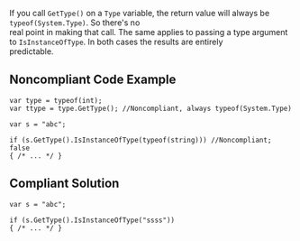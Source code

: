
If you call `GetType()` on a `Type` variable, the return value will always be `typeof(System.Type)`. So there's no<br>real point in making that call. The same applies to passing a type argument to `IsInstanceOfType`. In both cases the results are entirely<br>predictable.

## Noncompliant Code Example


    var type = typeof(int);
    var ttype = type.GetType(); //Noncompliant, always typeof(System.Type)
    
    var s = "abc";
    
    if (s.GetType().IsInstanceOfType(typeof(string))) //Noncompliant; false
    { /* ... */ }


## Compliant Solution


    var s = "abc";
    
    if (s.GetType().IsInstanceOfType("ssss"))
    { /* ... */ }

